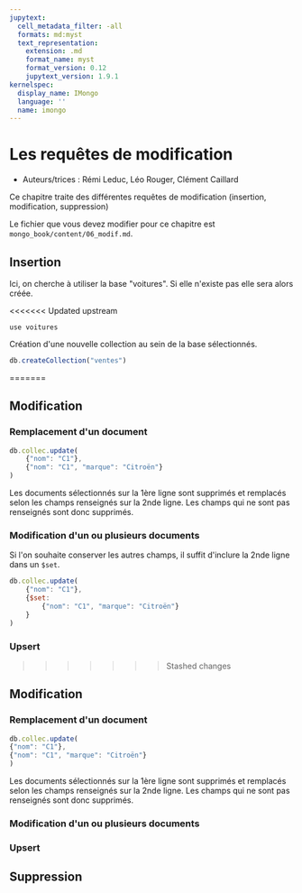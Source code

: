 ```yaml
---
jupytext:
  cell_metadata_filter: -all
  formats: md:myst
  text_representation:
    extension: .md
    format_name: myst
    format_version: 0.12
    jupytext_version: 1.9.1
kernelspec:
  display_name: IMongo
  language: ''
  name: imongo
---
```


# Les requêtes de modification

* Auteurs/trices : Rémi Leduc, Léo Rouger, Clément Caillard

Ce chapitre traite des différentes requêtes de modification (insertion, modification, suppression)

Le fichier que vous devez modifier pour ce chapitre est `mongo_book/content/06_modif.md`.

## Insertion
Ici, on cherche à utiliser la base "voitures". Si elle n'existe pas elle sera alors créée.

<<<<<<< Updated upstream
```{js echo = true, results = 'hide'}
use voitures
```
Création d'une nouvelle collection au sein de la base sélectionnés.

```js 
db.createCollection("ventes")
```

=======
## Modification
### Remplacement d'un document
```javascript
db.collec.update(
	{"nom": "C1"},
	{"nom": "C1", "marque": "Citroën"}
)
```
Les documents sélectionnés sur la 1ère ligne sont supprimés et remplacés selon les champs renseignés sur la 2nde ligne. Les champs qui ne sont pas renseignés sont donc supprimés.

### Modification d'un ou plusieurs documents
Si l'on souhaite conserver les autres champs, il suffit d'inclure la 2nde ligne dans un `$set`.
```javascript
db.collec.update(
	{"nom": "C1"},
	{$set:
		{"nom": "C1", "marque": "Citroën"}
	}
)
```

### Upsert
>>>>>>> Stashed changes

## Modification
### Remplacement d'un document
```javascript
db.collec.update(
{"nom": "C1"},
{"nom": "C1", "marque": "Citroën"}
)
```
Les documents sélectionnés sur la 1ère ligne sont supprimés et remplacés selon les champs renseignés sur la 2nde ligne. Les champs qui ne sont pas renseignés sont donc supprimés.

### Modification d'un ou plusieurs documents

### Upsert

## Suppression